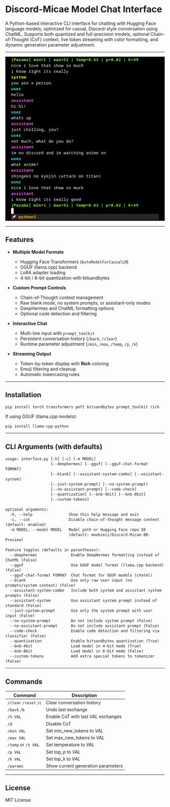 # Discord-Micae Model Chat Interface

A Python-based interactive CLI interface for chatting with Hugging Face language models, optimized for casual, Discord-style conversation using ChatML.
Supports both quantized and full-precision models, optional Chain-of-Thought (CoT) context, live token streaming with color formatting, and dynamic generation parameter adjustment.

---

![Interface](interface-screenshot.png)

---

## Features

-   **Multiple Model Formats**

    -   Hugging Face Transformers (`AutoModelForCausalLM`)
    -   GGUF (llama.cpp) backend
    -   LoRA adapter loading
    -   4-bit / 8-bit quantization with bitsandbytes

-   **Custom Prompt Controls**

    -   Chain-of-Thought context management
    -   Raw blank mode, no system prompts, or assistant-only modes
    -   DeepHermes and ChatML formatting options
    -   Optional code detection and filtering

-   **Interactive Chat**

    -   Multi-line input with `prompt_toolkit`
    -   Persistent conversation history (`/back`, `/clear`)
    -   Runtime parameter adjustment (`/min`, `/max`, `/temp`, `/p`, `/k`)

-   **Streaming Output**
    -   Token-by-token display with **Rich** coloring
    -   Emoji filtering and cleanup
    -   Automatic lowercasing rules

---

## Installation

```
pip install torch transformers peft bitsandbytes prompt_toolkit rich
```

If using GGUF (llama.cpp models):

```
pip install llama-cpp-python
```

---

## CLI Arguments (with defaults)

```
usage: interface.py [-h] [-c] [-m MODEL]
                    [--deephermes] [--gguf] [--gguf-chat-format FORMAT]
                    [--blank] [--assistant-system-combo] [--assistant-system]
                    [--just-system-prompt] [--no-system-prompt]
                    [--no-assistant-prompt] [--code-check]
                    [--quantization] [--bnb-4bit] [--bnb-8bit]
                    [--custom-tokens]

optional arguments:
  -h, --help                Show this help message and exit
  -c, --cot                 Disable chain-of-thought message context (default: enabled)
  -m MODEL, --model MODEL   Model path or Hugging Face repo ID
                            (default: mookiezi/Discord-Micae-8B-Preview)

Feature toggles (defaults in parentheses):
  --deephermes               Enable DeepHermes formatting instead of ChatML (False)
  --gguf                     Use GGUF model format (llama.cpp backend) (False)
  --gguf-chat-format FORMAT  Chat format for GGUF models (chatml)
  --blank                    Use only raw user input (no prompts/system context) (False)
  --assistant-system-combo   Include both system and assistant system prompts (False)
  --assistant-system         Use assistant system prompt instead of standard (False)
  --just-system-prompt       Use only the system prompt with user input (False)
  --no-system-prompt         Do not include system prompt (False)
  --no-assistant-prompt      Do not include assistant prompt (False)
  --code-check               Enable code detection and filtering via classifier (False)
  --quantization             Enable bitsandbytes quantization (True)
  --bnb-4bit                 Load model in 4-bit mode (True)
  --bnb-8bit                 Load model in 8-bit mode (False)
  --custom-tokens            Add extra special tokens to tokenizer (False)
```

---

## Commands

| Command                | Description                        |
| ---------------------- | ---------------------------------- |
| `/clear` `/reset` `/c` | Clear conversation history         |
| `/back` `/b`           | Undo last exchange                 |
| `/h VAL`               | Enable CoT with last _VAL_ exchanges |
| `/d`                   | Disable CoT                        |
| `/min VAL`             | Set min_new_tokens to _VAL_        |
| `/max VAL`             | Set max_new_tokens to _VAL_        |
| `/temp` or `/t VAL`    | Set temperature to _VAL_           |
| `/p VAL`               | Set top_p to _VAL_                 |
| `/k VAL`               | Set top_k to _VAL_                 |
| `/params`              | Show current generation parameters |

---

## License

MIT License
